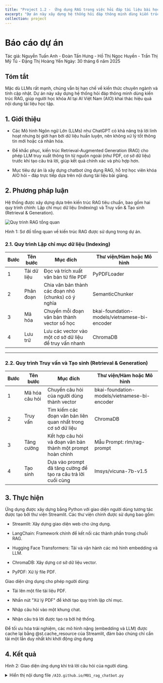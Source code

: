 ```yaml
---
title: "Project 1.2 -  Ứng dụng RAG trong việc hỏi đáp tài liệu bài học AIO"
excerpt: "Dự án này xây dựng hệ thống hỏi đáp thông minh dùng kiến trúc RAG, giúp người học khóa AI tại AI Việt Nam (AIO) khai thác hiệu quả nội dung tài liệu học tập."
collection: project
---
```


# Báo cáo dự án
Tác giả: Nguyễn Tuấn Anh - Đoàn Tấn Hưng - Hồ Thị Ngọc Huyền - Trần Thị Mỹ Tú - Đặng Thị Hoàng Yến
Ngày: 30 tháng 6 năm 2025

## Tóm tắt
Mặc dù LLMs rất mạnh, chúng vẫn bị hạn chế về kiến thức chuyên ngành và tính cập nhật. Dự án này xây dựng hệ thống hỏi đáp thông minh dùng kiến trúc RAG, giúp người học khóa AI tại AI Việt Nam (AIO) khai thác hiệu quả nội dung tài liệu học tập.


## 1. Giới thiệu
- Các Mô hình Ngôn ngữ Lớn (LLMs) như ChatGPT có khả năng trả lời linh hoạt nhưng bị giới hạn bởi dữ liệu huấn luyện, nên không xử lý tốt thông tin mới hoặc cá nhân hóa.

- Để khắc phục, kiến trúc Retrieval-Augmented Generation (RAG) cho phép LLM truy xuất thông tin từ nguồn ngoài (như PDF, cơ sở dữ liệu) trước khi tạo câu trả lời, giúp kết quả chính xác và phù hợp hơn.

- Mục tiêu dự án là xây dựng chatbot ứng dụng RAG, hỗ trợ học viên khóa AIO hỏi – đáp trực tiếp dựa trên nội dung tài liệu bài giảng.

## 2. Phương pháp luận
Hệ thống được xây dựng dựa trên kiến trúc RAG tiêu chuẩn, bao gồm hai quy trình chính: Lập chỉ mục dữ liệu (Indexing) và Truy vấn & Tạo sinh (Retrieval & Generation).

![Quy trình RAG tổng quan](/AIO.github.io/images/M01/M01_RAG_1.png)

Hình 1: Sơ đồ tổng quan về kiến trúc RAG được sử dụng trong dự án.

### 2.1. Quy trình Lập chỉ mục dữ liệu (Indexing)

| Bước     | Tên bước      | Mục đích                                                           | Thư viện/Hàm hoặc Mô hình                            |
|----------|---------------|---------------------------------------------------------------------|------------------------------------------------------|
| 1   | Tải dữ liệu    | Đọc và trích xuất văn bản từ file PDF                              | PyPDFLoader                                           |
| 2   | Phân đoạn      | Chia văn bản thành các đoạn nhỏ (chunks) có ý nghĩa                | SemanticChunker                                       |
| 3   | Mã hóa         | Chuyển mỗi đoạn văn bản thành vector số học                        | bkai-foundation-models/vietnamese-bi-encoder         |
| 4   | Lưu trữ        | Lưu các vector vào một cơ sở dữ liệu để truy vấn nhanh             | ChromaDB                                              |

---

### 2.2. Quy trình Truy vấn và Tạo sinh (Retrieval & Generation)

| Bước     | Tên bước             | Mục đích                                                                 | Thư viện/Hàm hoặc Mô hình                          |
|----------|----------------------|--------------------------------------------------------------------------|----------------------------------------------------|
| 1   | Mã hóa câu hỏi        | Chuyển câu hỏi của người dùng thành vector                              | bkai-foundation-models/vietnamese-bi-encoder       |
| 2   | Truy vấn              | Tìm kiếm các đoạn văn bản liên quan nhất trong cơ sở dữ liệu            | ChromaDB                                            |
| 3   | Tăng cường            | Kết hợp câu hỏi và đoạn văn bản thành một prompt hoàn chỉnh             | Mẫu Prompt: rlm/rag-prompt                         |
| 4   | Tạo sinh              | Dựa vào prompt đã tăng cường để tạo ra câu trả lời cuối cùng           | lmsys/vicuna-7b-v1.5                                |

## 3. Thực hiện

Ứng dụng được xây dựng bằng Python với giao diện người dùng tương tác được tạo bởi thư viện Streamlit. Các thư viện chính được sử dụng bao gồm:

- Streamlit: Xây dựng giao diện web cho ứng dụng.

- LangChain: Framework chính để kết nối các thành phần trong chuỗi RAG.

- Hugging Face Transformers: Tải và vận hành các mô hình embedding và LLM.

- ChromaDB: Xây dựng cơ sở dữ liệu vector.

- PyPDF: Xử lý file PDF.

Giao diện ứng dụng cho phép người dùng:

- Tải lên một file tài liệu PDF.

- Nhấn nút "Xử lý PDF" để khởi tạo quy trình lập chỉ mục.

- Nhập câu hỏi vào một khung chat.

- Nhận câu trả lời được tạo ra bởi hệ thống.

Để tối ưu hóa trải nghiệm, các mô hình nặng (embedding và LLM) được cache lại bằng @st.cache_resource của Streamlit, đảm bảo chúng chỉ cần tải một lần duy nhất khi khởi động ứng dụng

## 4. Kết quả

Hình 2: Giao diện ứng dụng khi trả lời câu hỏi của người dùng.

<details> <summary>Hiển thị nội dung file <code>/AIO.github.io/M01_rag_chatbot.py</code></summary>



## 5. Mở rộng nhân cao
